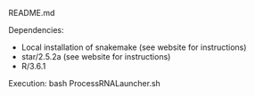 README.md

Dependencies:
- Local installation of snakemake (see website for instructions)
- star/2.5.2a (see website for instructions)
- R/3.6.1

Execution:
bash ProcessRNALauncher.sh